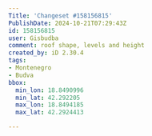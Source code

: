 ```yaml
---
Title: 'Changeset #158156815'
PublishDate: 2024-10-21T07:29:43Z
id: 158156815
user: Gisbudba
comment: roof shape, levels and height
created_by: iD 2.30.4
tags:
- Montenegro
- Budva
bbox:
  min_lon: 18.8490996
  min_lat: 42.292205
  max_lon: 18.8494185
  max_lat: 42.2924413

---
```

